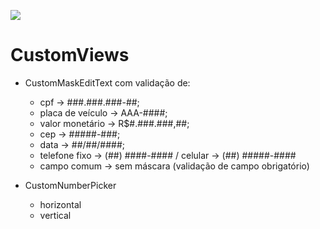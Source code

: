 [![](https://jitpack.io/v/bpelogia/CustomViews.svg)](https://jitpack.io/#bpelogia/CustomViews)
# CustomViews

* CustomMaskEditText com validação de:
  - cpf -> ###.###.###-##;
  - placa de veículo -> AAA-####; 
  - valor monetário -> R$#.###.###,##;
  - cep -> #####-###;
  - data -> ##/##/####;
  - telefone fixo ->  (##) ####-#### / celular -> (##) #####-####
  - campo comum -> sem máscara (validação de campo obrigatório)
  
* CustomNumberPicker
  - horizontal 
  - vertical
